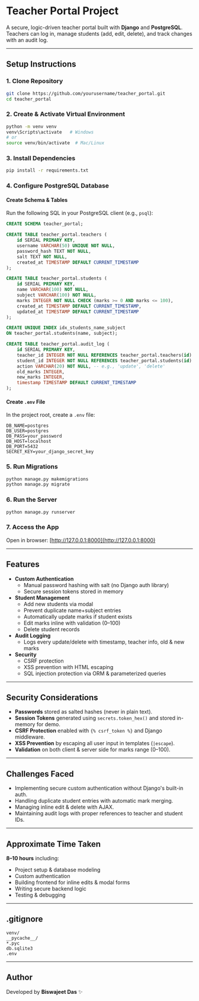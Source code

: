 # Teacher Portal Project

A secure, logic-driven teacher portal built with **Django** and **PostgreSQL**.  
Teachers can log in, manage students (add, edit, delete), and track changes with an audit log.

---

## **Setup Instructions**

### 1. Clone Repository
```bash
git clone https://github.com/yourusername/teacher_portal.git
cd teacher_portal
```

### 2. Create & Activate Virtual Environment
```bash
python -m venv venv
venv\Scripts\activate   # Windows
# or
source venv/bin/activate  # Mac/Linux
```

### 3. Install Dependencies
```bash
pip install -r requirements.txt
```

### 4. Configure PostgreSQL Database

#### Create Schema & Tables
Run the following SQL in your PostgreSQL client (e.g., `psql`):
```sql
CREATE SCHEMA teacher_portal;

CREATE TABLE teacher_portal.teachers (
    id SERIAL PRIMARY KEY,
    username VARCHAR(50) UNIQUE NOT NULL,
    password_hash TEXT NOT NULL,
    salt TEXT NOT NULL,
    created_at TIMESTAMP DEFAULT CURRENT_TIMESTAMP
);

CREATE TABLE teacher_portal.students (
    id SERIAL PRIMARY KEY,
    name VARCHAR(100) NOT NULL,
    subject VARCHAR(100) NOT NULL,
    marks INTEGER NOT NULL CHECK (marks >= 0 AND marks <= 100),
    created_at TIMESTAMP DEFAULT CURRENT_TIMESTAMP,
    updated_at TIMESTAMP DEFAULT CURRENT_TIMESTAMP
);

CREATE UNIQUE INDEX idx_students_name_subject 
ON teacher_portal.students(name, subject);

CREATE TABLE teacher_portal.audit_log (
    id SERIAL PRIMARY KEY,
    teacher_id INTEGER NOT NULL REFERENCES teacher_portal.teachers(id) ON DELETE CASCADE,
    student_id INTEGER NOT NULL REFERENCES teacher_portal.students(id) ON DELETE CASCADE,
    action VARCHAR(20) NOT NULL, -- e.g., 'update', 'delete'
    old_marks INTEGER,
    new_marks INTEGER,
    timestamp TIMESTAMP DEFAULT CURRENT_TIMESTAMP
);
```

#### Create `.env` File
In the project root, create a `.env` file:
```
DB_NAME=postgres
DB_USER=postgres
DB_PASS=your_password
DB_HOST=localhost
DB_PORT=5432
SECRET_KEY=your_django_secret_key
```

### 5. Run Migrations
```bash
python manage.py makemigrations
python manage.py migrate
```

### 6. Run the Server
```bash
python manage.py runserver
```

### 7. Access the App
Open in browser: [http://127.0.0.1:8000](http://127.0.0.1:8000)

---

## **Features**
- **Custom Authentication**  
  - Manual password hashing with salt (no Django auth library)
  - Secure session tokens stored in memory
- **Student Management**  
  - Add new students via modal
  - Prevent duplicate name+subject entries
  - Automatically update marks if student exists
  - Edit marks inline with validation (0–100)
  - Delete student records
- **Audit Logging**  
  - Logs every update/delete with timestamp, teacher info, old & new marks
- **Security**  
  - CSRF protection
  - XSS prevention with HTML escaping
  - SQL injection protection via ORM & parameterized queries

---

## **Security Considerations**
- **Passwords** stored as salted hashes (never in plain text).
- **Session Tokens** generated using `secrets.token_hex()` and stored in-memory for demo.
- **CSRF Protection** enabled with `{% csrf_token %}` and Django middleware.
- **XSS Prevention** by escaping all user input in templates (`|escape`).
- **Validation** on both client & server side for marks range (0–100).

---

## **Challenges Faced**
- Implementing secure custom authentication without Django's built-in auth.
- Handling duplicate student entries with automatic mark merging.
- Managing inline edit & delete with AJAX.
- Maintaining audit logs with proper references to teacher and student IDs.

---

## **Approximate Time Taken**
**8–10 hours** including:
- Project setup & database modeling
- Custom authentication
- Building frontend for inline edits & modal forms
- Writing secure backend logic
- Testing & debugging

---


## **.gitignore**
```gitignore
venv/
__pycache__/
*.pyc
db.sqlite3
.env
```

---

## **Author**
Developed by **Biswajeet Das** ✨ 
